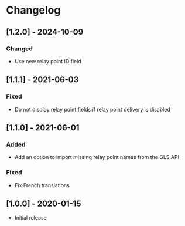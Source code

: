 # Changelog

## [1.2.0] - 2024-10-09
### Changed
- Use new relay point ID field

## [1.1.1] - 2021-06-03
### Fixed
- Do not display relay point fields if relay point delivery is disabled

## [1.1.0] - 2021-06-01
### Added
- Add an option to import missing relay point names from the GLS API

### Fixed
- Fix French translations

## [1.0.0] - 2020-01-15
- Initial release
